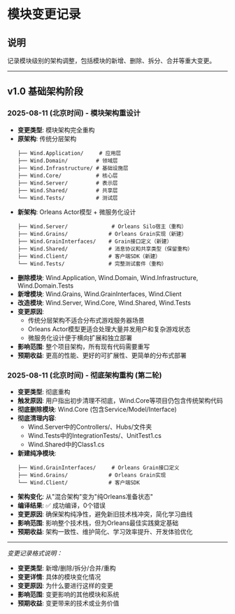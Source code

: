 # 模块变更记录

## 说明
记录模块级别的架构调整，包括模块的新增、删除、拆分、合并等重大变更。

---

## v1.0 基础架构阶段

### 2025-08-11 (北京时间) - 模块架构重设计
- **变更类型**: 模块架构完全重构
- **原架构**: 传统分层架构
  ```
  ├── Wind.Application/     # 应用层
  ├── Wind.Domain/         # 领域层  
  ├── Wind.Infrastructure/ # 基础设施层
  ├── Wind.Core/           # 核心层
  ├── Wind.Server/         # 表示层
  ├── Wind.Shared/         # 共享层
  └── Wind.Tests/          # 测试层
  ```
- **新架构**: Orleans Actor模型 + 微服务化设计
  ```
  ├── Wind.Server/              # Orleans Silo宿主（重构）
  ├── Wind.Grains/             # Orleans Grain实现（新建）
  ├── Wind.GrainInterfaces/    # Grain接口定义（新建）
  ├── Wind.Shared/             # 消息协议和共享类型（保留重构）
  ├── Wind.Client/             # 客户端SDK（新建）
  └── Wind.Tests/              # 完整测试套件（重构）
  ```
- **删除模块**: Wind.Application, Wind.Domain, Wind.Infrastructure, Wind.Domain.Tests
- **新增模块**: Wind.Grains, Wind.GrainInterfaces, Wind.Client
- **改造模块**: Wind.Server, Wind.Core, Wind.Shared, Wind.Tests
- **变更原因**: 
  - 传统分层架构不适合分布式游戏服务器场景
  - Orleans Actor模型更适合处理大量并发用户和复杂游戏状态
  - 微服务化设计便于横向扩展和独立部署
- **影响范围**: 整个项目架构，所有现有代码需要重写
- **预期收益**: 更高的性能、更好的可扩展性、更简单的分布式部署

### 2025-08-11 (北京时间) - 彻底架构重构 (第二轮)
- **变更类型**: 彻底重构
- **触发原因**: 用户指出初步清理不彻底，Wind.Core等项目仍包含传统架构代码
- **彻底删除模块**: Wind.Core (包含Service/Model/Interface)
- **彻底清理内容**: 
  - Wind.Server中的Controllers/、Hubs/文件夹
  - Wind.Tests中的IntegrationTests/、UnitTest1.cs
  - Wind.Shared中的Class1.cs
- **新建纯净模块**:
  ```
  ├── Wind.GrainInterfaces/     # Orleans Grain接口定义
  ├── Wind.Grains/             # Orleans Grain实现  
  └── Wind.Client/             # 客户端SDK
  ```
- **架构变化**: 从"混合架构"变为"纯Orleans准备状态"
- **编译结果**: ✅ 成功编译，0个错误
- **变更原因**: 确保架构纯净性，避免新旧技术栈冲突，简化学习曲线
- **影响范围**: 影响整个技术栈，但为Orleans最佳实践奠定基础
- **预期收益**: 架构一致性、维护简化、学习效率提升、开发体验优化

---

*变更记录格式说明：*
- **变更类型**: 新增/删除/拆分/合并/重构
- **变更详情**: 具体的模块变化情况
- **变更原因**: 为什么要进行这样的变更
- **影响范围**: 变更影响的其他模块和系统
- **预期收益**: 变更带来的技术或业务价值